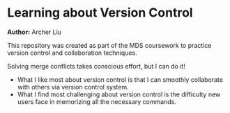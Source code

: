 # Learning about Version Control

**Author:** Archer Liu

This repository was created as part of the MDS coursework to practice version control and collaboration techniques.

Solving merge conflicts takes conscious effort, but I can do it!

- What I like most about version control is that I can smoothly collaborate with others via version control system.
- What I find most challenging about version control is the difficulty new users face in memorizing all the necessary commands.
